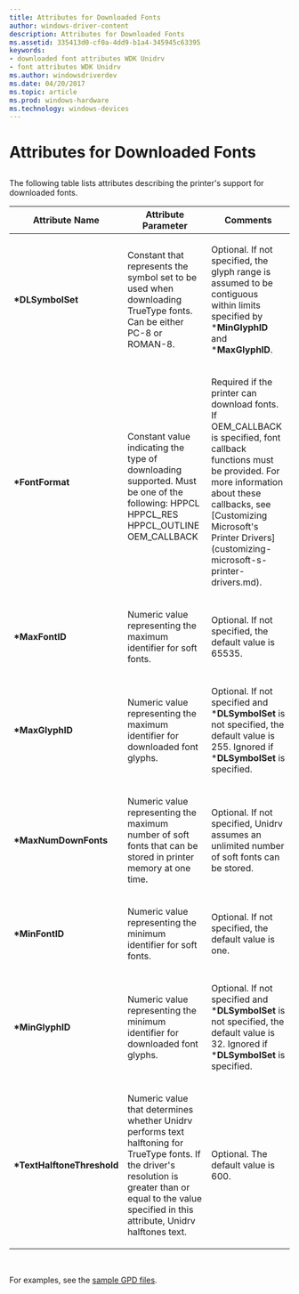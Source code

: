 ```yaml
---
title: Attributes for Downloaded Fonts
author: windows-driver-content
description: Attributes for Downloaded Fonts
ms.assetid: 335413d0-cf0a-4dd9-b1a4-345945c63395
keywords:
- downloaded font attributes WDK Unidrv
- font attributes WDK Unidrv
ms.author: windowsdriverdev
ms.date: 04/20/2017
ms.topic: article
ms.prod: windows-hardware
ms.technology: windows-devices
---
```


# Attributes for Downloaded Fonts


## <a href="" id="ddk-attributes-for-downloaded-fonts-gg"></a>


The following table lists attributes describing the printer's support for downloaded fonts.

<table>
<colgroup>
<col width="33%" />
<col width="33%" />
<col width="33%" />
</colgroup>
<thead>
<tr class="header">
<th>Attribute Name</th>
<th>Attribute Parameter</th>
<th>Comments</th>
</tr>
</thead>
<tbody>
<tr class="odd">
<td><p><strong>*DLSymbolSet</strong></p></td>
<td><p>Constant that represents the symbol set to be used when downloading TrueType fonts. Can be either PC-8 or ROMAN-8.</p></td>
<td><p>Optional. If not specified, the glyph range is assumed to be contiguous within limits specified by *<strong>MinGlyphID</strong> and *<strong>MaxGlyphID</strong>.</p></td>
</tr>
<tr class="even">
<td><p><strong>*FontFormat</strong></p></td>
<td><p></p>
Constant value indicating the type of downloading supported. Must be one of the following:
HPPCL
HPPCL_RES
HPPCL_OUTLINE
OEM_CALLBACK</td>
<td><p>Required if the printer can download fonts. If OEM_CALLBACK is specified, font callback functions must be provided. For more information about these callbacks, see [Customizing Microsoft's Printer Drivers](customizing-microsoft-s-printer-drivers.md).</p></td>
</tr>
<tr class="odd">
<td><p><strong>*MaxFontID</strong></p></td>
<td><p>Numeric value representing the maximum identifier for soft fonts.</p></td>
<td><p>Optional. If not specified, the default value is 65535.</p></td>
</tr>
<tr class="even">
<td><p><strong>*MaxGlyphID</strong></p></td>
<td><p>Numeric value representing the maximum identifier for downloaded font glyphs.</p></td>
<td><p>Optional. If not specified and *<strong>DLSymbolSet</strong> is not specified, the default value is 255. Ignored if *<strong>DLSymbolSet</strong> is specified.</p></td>
</tr>
<tr class="odd">
<td><p><strong>*MaxNumDownFonts</strong></p></td>
<td><p>Numeric value representing the maximum number of soft fonts that can be stored in printer memory at one time.</p></td>
<td><p>Optional. If not specified, Unidrv assumes an unlimited number of soft fonts can be stored.</p></td>
</tr>
<tr class="even">
<td><p><strong>*MinFontID</strong></p></td>
<td><p>Numeric value representing the minimum identifier for soft fonts.</p></td>
<td><p>Optional. If not specified, the default value is one.</p></td>
</tr>
<tr class="odd">
<td><p><strong>*MinGlyphID</strong></p></td>
<td><p>Numeric value representing the minimum identifier for downloaded font glyphs.</p></td>
<td><p>Optional. If not specified and *<strong>DLSymbolSet</strong> is not specified, the default value is 32. Ignored if *<strong>DLSymbolSet</strong> is specified.</p></td>
</tr>
<tr class="even">
<td><p><strong>*TextHalftoneThreshold</strong></p></td>
<td><p>Numeric value that determines whether Unidrv performs text halftoning for TrueType fonts. If the driver's resolution is greater than or equal to the value specified in this attribute, Unidrv halftones text.</p></td>
<td><p>Optional. The default value is 600.</p></td>
</tr>
</tbody>
</table>

 

For examples, see the [sample GPD files](sample-gpd-files.md).

 

 




